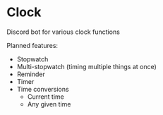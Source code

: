 # Clock
Discord bot for various clock functions

Planned features:
 - Stopwatch
 - Multi-stopwatch (timing multiple things at once)
 - Reminder
 - Timer
 - Time conversions
   - Current time
   - Any given time